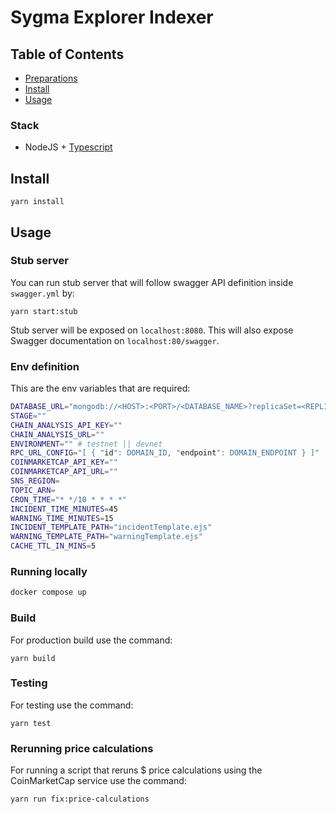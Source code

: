 # Sygma Explorer Indexer

## Table of Contents

- [Preparations](#preparations)
- [Install](#install)
- [Usage](#usage)
<!-- - [License](#license) -->

### Stack

- NodeJS + [Typescript](https://github.com/microsoft/TypeScript)

## Install

```
yarn install
```

## Usage

### Stub server
You can run stub server that will follow swagger API definition inside `swagger.yml` by:

`yarn start:stub`

Stub server will be exposed on `localhost:8080`. This will also expose Swagger documentation on `localhost:80/swagger`.

### Env definition

This are the env variables that are required:

```bash
DATABASE_URL="mongodb://<HOST>:<PORT>/<DATABASE_NAME>?replicaSet=<REPLICA_NAME>&authSource=admin&retryWrites=true&w=majority"
STAGE=""
CHAIN_ANALYSIS_API_KEY=""
CHAIN_ANALYSIS_URL=""
ENVIRONMENT="" # testnet || devnet
RPC_URL_CONFIG="[ { "id": DOMAIN_ID, "endpoint": DOMAIN_ENDPOINT } ]"
COINMARKETCAP_API_KEY=""
COINMARKETCAP_API_URL=""
SNS_REGION=
TOPIC_ARN=
CRON_TIME="* */10 * * * *"
INCIDENT_TIME_MINUTES=45
WARNING_TIME_MINUTES=15
INCIDENT_TEMPLATE_PATH="incidentTemplate.ejs"
WARNING_TEMPLATE_PATH="warningTemplate.ejs"
CACHE_TTL_IN_MINS=5
 ```

### Running locally

```bash
docker compose up
```

### Build

For production build use the command:

```
yarn build
```

### Testing

For testing use the command:

````
yarn test
````

### Rerunning price calculations

For running a script that reruns $ price calculations using the CoinMarketCap service use the command: 

````
yarn run fix:price-calculations
````







